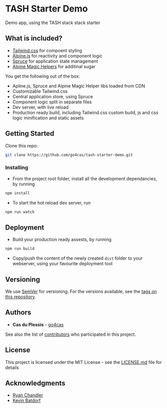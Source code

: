 # TASH Starter Demo
Demo app, using the TASH stack stack starter

## What is included?
* [Tailwind.css](https://tailwindcss.com) for compoent styling
* [Alpine.js](https://github.com/alpinejs/alpine) for reactivity and component logic
* [Spruce](https://github.com/ryangjchandler/spruce) for application state management
* [Alpine Magic Helpers](https://github.com/KevinBatdorf/alpine-magic-helpers) for additinal sugar

You get the following out of the box:
* Apline.js, Spruce and Alpine Magic Helper libs loaded from CDN
* Customizable Tailwind.css
* Central application store, using Spruce
* Component logic split in separate files
* Dev server, with live reload
* Production ready build, including Tailwind.css custom build, js and css logic minification and static assets


## Getting Started
Clone this repo:
```bash
git clone https://github.com/go4cas/tash-starter-demo.git
```

### Installing

* From the project root folder, install all the development dependancies, by running
```bash
npm install
```
* To start the hot reload dev server, run
```bash
npm run watch
```

## Deployment

* Build your production ready assests, by running
```bash
npm run build
```
* Copy/push the content of the newly created `dist` folder to your webserver, using your favourite deployment tool

## Versioning

We use [SemVer](http://semver.org/) for versioning. For the versions available, see the [tags on this repository](https://github.com/go4cas/tash-starter-demo/tags).

## Authors

* **Cas du Plessis** - [go4cas](https://github.com/go4cas)

See also the list of [contributors](https://github.com/go4cas/CONTRIBUTORS.md) who participated in this project.

## License

This project is licensed under the MIT License - see the [LICENSE.md](LICENSE.md) file for details

## Acknowledgments

* [Ryan Chandler](https://github.com/ryangjchandler)
* [Kevin Batdorf](https://github.com/KevinBatdorf)
